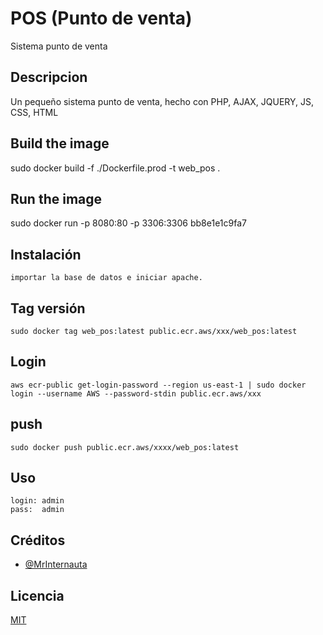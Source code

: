 

# POS (Punto de venta)
Sistema punto de venta
## Descripcion 
Un pequeño sistema punto de venta, hecho con PHP, AJAX, JQUERY, JS, CSS, HTML

## Build the image
sudo docker build -f ./Dockerfile.prod -t web_pos .
## Run the image
sudo docker run -p 8080:80 -p 3306:3306 bb8e1e1c9fa7
## Instalación
```
importar la base de datos e iniciar apache.

```
## Tag versión
```
sudo docker tag web_pos:latest public.ecr.aws/xxx/web_pos:latest
```

## Login
```
aws ecr-public get-login-password --region us-east-1 | sudo docker login --username AWS --password-stdin public.ecr.aws/xxx
```

## push
```
sudo docker push public.ecr.aws/xxxx/web_pos:latest
```
## Uso
```
login: admin
pass:  admin
```

## Créditos
- [@MrInternauta](https://twitter.com/mrinternauta)

## Licencia
[MIT](https://opensource.org/licenses/MIT)
